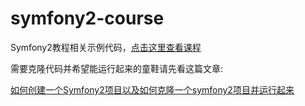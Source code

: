 symfony2-course
===============

Symfony2教程相关示例代码，[点击这里查看课程](http://blog.wilead.com/symfony2-course.html/)

需要克隆代码并希望能运行起来的童鞋请先看这篇文章:

[如何创建一个Symfony2项目以及如何克隆一个symfony2项目并运行起来](http://blog.wilead.com/p/create-a-new-symfony2-project-or-clone-a-symfony2-project.html)
